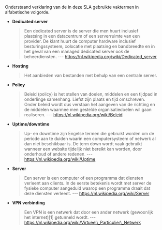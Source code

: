 Onderstaand verklaring van de in deze SLA gebruikte vaktermen in alfabetische volgorde.

- __Dedicated server__

	> Een dedicated server is de server die men huurt inclusief plaatsing in een datacentrum of een serverruimte van een provider. De klant huurt de computer hardware inclusief besturingssysteem, colocatie met plaatsing en bandbreedte en in het geval van een managed dedicated server ook de beheerdiensten.
	> --- https://nl.wikipedia.org/wiki/Dedicated_server

- __Hosting__

	> Het aanbieden van bestanden met behulp van een centrale server.

- __Policy__

	> Beleid (policy) is het stellen van doelen, middelen en een tijdpad in onderlinge samenhang. Liefst zijn plaats en tijd omschreven. Onder beleid wordt dus verstaan het aangeven van de richting en de middelen waarmee men gestelde organisatiedoelen wil gaan realiseren.
	> --- https://nl.wikipedia.org/wiki/Beleid

- __Uptime/downtime__

	> Up- en downtime zijn Engelse termen die gebruikt worden om de periode aan te duiden waarin een computersysteem of netwerk al dan niet beschikbaar is. De term down wordt vaak gebruikt wanneer een website tijdelijk niet bereikt kan worden, door onderhoud of andere redenen.
	> --- https://nl.wikipedia.org/wiki/Uptime

- __Server__

	> Een server is een computer of een programma dat diensten verleent aan clients. In de eerste betekenis wordt met server de fysieke computer aangeduid waarop een programma draait dat deze diensten verleent.
	> --- https://nl.wikipedia.org/wiki/Server

- __VPN verbinding__

	> Een VPN is een netwerk dat door een ander netwerk (gewoonlijk het internet)[1] getunneld wordt.
	> --- https://nl.wikipedia.org/wiki/Virtueel\_Particulier\_Netwerk
